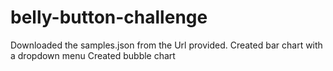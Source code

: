 # belly-button-challenge
Downloaded the samples.json from the Url provided. 
Created bar chart with a dropdown menu
Created bubble chart
